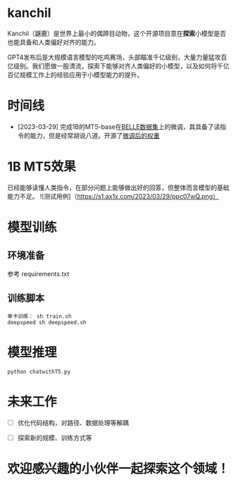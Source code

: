 # kanchil
Kanchil（鼷鹿）是世界上最小的偶蹄目动物，这个开源项目意在**探索**小模型是否也能具备和人类偏好对齐的能力。

GPT4发布后是大规模语言模型的吃鸡赛场，头部瞄准千亿级别，大量力量猛攻百亿级别。我们愿做一股清流，探索下能够对齐人类偏好的小模型，以及如何将千亿百亿规模工作上的经验应用于小模型能力的提升。

# 时间线
- [2023-03-29] 完成1B的MT5-base在[BELLE数据集](https://github.com/LianjiaTech/BELLE)上的微调，其具备了读指令的能力，但是经常胡说八道。开源了[微调后的权重](https://drive.google.com/drive/folders/1aBd_SC9QOl75IVIdAR5i_9Mdpj53vmMY?usp=share_link)

# 1B MT5效果
已经能够读懂人类指令，在部分问题上能够做出好的回答，但整体而言模型的基础能力不足。
![测试用例]（https://s1.ax1x.com/2023/03/29/ppc07wQ.png）
# 模型训练
## 环境准备
参考 requirements.txt

## 训练脚本
```
单卡训练： sh train.sh
deepspeed sh deepspeed.sh
```

# 模型推理
```
python chatwithT5.py
```

# 未来工作
- [ ] 优化代码结构，对路径、数据处理等解耦

- [ ] 探索新的规模、训练方式等

# 欢迎感兴趣的小伙伴一起探索这个领域！

